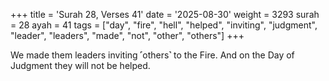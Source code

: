 +++
title = 'Surah 28, Verses 41'
date = '2025-08-30'
weight = 3293
surah = 28
ayah = 41
tags = ["day", "fire", "hell", "helped", "inviting", "judgment", "leader", "leaders", "made", "not", "other", "others"]
+++

We made them leaders inviting ˹others˺ to the Fire. And on the Day of Judgment they will not be helped.